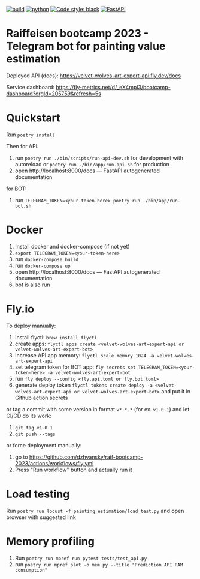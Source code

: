 [![build](https://github.com/dzhvansky/raif-bootcamp-2023/actions/workflows/fly.yml/badge.svg)](https://github.com/dzhvansky/raif-bootcamp-2023/actions/workflows/fly.yml) [![python](https://img.shields.io/badge/Python-3.10-3776AB.svg?style=flat&logo=python&logoColor=white)](https://www.python.org) [![Code style: black](https://img.shields.io/badge/code%20style-black-000000.svg)](https://github.com/psf/black) [![FastAPI](https://img.shields.io/badge/FastAPI-0.95.0-009688.svg?style=flat&logo=FastAPI&logoColor=white)](https://fastapi.tiangolo.com)

# Raiffeisen bootcamp 2023 - Telegram bot for painting value estimation

Deployed API (docs): https://velvet-wolves-art-expert-api.fly.dev/docs

Service dashboard: https://fly-metrics.net/d/_eX4mpl3/bootcamp-dashboard?orgId=205759&refresh=5s

# Quickstart

Run `poetry install`

Then for API:
1. run `poetry run ./bin/scripts/run-api-dev.sh` for development with autoreload or `poetry run ./bin/app/run-api.sh` for production
1. open http://localhost:8000/docs — FastAPI autogenerated documentation

for BOT:
1. run `TELEGRAM_TOKEN=<your-token-here> poetry run ./bin/app/run-bot.sh`

# Docker

1. Install docker and docker-compose (if not yet)
1. `export TELEGRAM_TOKEN=<your-token-here>`
1. run `docker-compose build`
1. run `docker-compose up`
1. open http://localhost:8000/docs — FastAPI autogenerated documentation
1. bot is also run

# Fly.io

To deploy manually:
1. install flyctl: `brew install flyctl`
2. create apps: `flyctl apps create <velvet-wolves-art-expert-api or velvet-wolves-art-expert-bot>`
3. increase API app memory: `flyctl scale memory 1024 -a velvet-wolves-art-expert-api`
4. set telegram token for BOT app: `fly secrets set TELEGRAM_TOKEN=<your-token-here> -a velvet-wolves-art-expert-bot`
5. run `fly deploy --config <fly.api.toml or fly.bot.toml>`
6. generate deploy token `flyctl tokens create deploy -a <velvet-wolves-art-expert-api or velvet-wolves-art-expert-bot>` and put it in Github action secrets

or tag a commit with some version in format `v*.*.*` (for ex. `v1.0.1`) and let CI/CD do its work:
1. `git tag v1.0.1`
2. `git push --tags`

or force deployment manually:
1. go to https://github.com/dzhvansky/raif-bootcamp-2023/actions/workflows/fly.yml
2. Press "Run workflow" button and actually run it


# Load testing

Run `poetry run locust -f painting_estimation/load_test.py` and open browser with suggested link

# Memory profiling

1. Run `poetry run mpref run pytest tests/test_api.py`
2. run `poetry run mpref plot -o mem.py --title "Prediction API RAM consumption"`
